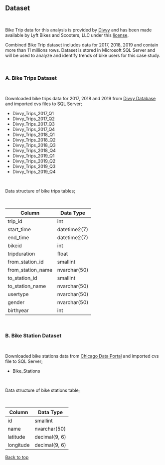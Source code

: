 ## Dataset

<br />

Bike Trip data for this analysis is provided by [Divvy](https://divvybikes.com/about) and has been made available by Lyft Bikes and Scooters, LLC under this [license](https://divvybikes.com/data-license-agreement). 

Combined Bike Trip dataset includes data for 2017, 2018, 2019 and contain more than 11 millions rows. Dataset is stored in Microsoft SQL Server and will be used to analyze and identify trends of bike users for this case study.

<br />

###  A.  Bike Trips Dataset

<br />

Downloaded bike trips data for 2017, 2018 and 2019 from [Divvy Database](https://divvy-tripdata.s3.amazonaws.com/index.html) and imported cvs files to SQL Server;

-  Divvy_Trips_2017_Q1
-  Divvy_Trips_2017_Q2
-  Divvy_Trips_2017_Q3
-  Divvy_Trips_2017_Q4
-  Divvy_Trips_2018_Q1
-  Divvy_Trips_2018_Q2
-  Divvy_Trips_2018_Q3
-  Divvy_Trips_2018_Q4
-  Divvy_Trips_2019_Q1
-  Divvy_Trips_2019_Q2
-  Divvy_Trips_2019_Q3
-  Divvy_Trips_2019_Q4

<br />

Data structure of bike trips tables;

<br />

|  Column             |  Data Type     |
|  ---                |  ---           |
|  trip_id            |  int           |
|  start_time         |  datetime2(7)  |
|  end_time           |  datetime2(7)  |
|  bikeid             |  int           |
|  tripduration       |  float         |
|  from_station_id    |  smallint      |
|  from_station_name  |  nvarchar(50)  |
|  to_station_id      |  smallint      |
|  to_station_name    |  nvarchar(50)  |
|  usertype           |  nvarchar(50)  |
|  gender             |  nvarchar(50)  |
|  birthyear          |  int           |

<br />

###  B.  Bike Station Dataset 

<br />

Downloaded bike stations data from [Chicago Data Portal](https://data.cityofchicago.org/Transportation/Divvy-Trips/fg6s-gzvg/about_data) and imported cvs file to SQL Server;

-  Bike_Stations

<br />

Data structure of bike stations table;

<br />

|  Column     |  Data Type      |
|  ---        |  ---            |
|  id         |  smallint       |
|  name       |  nvarchar(50)   |
|  latitude   |  decimal(9, 6)  |
|  longitude  |  decimal(9, 6)  |

[Back to top](#dataset)
